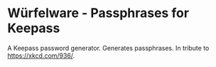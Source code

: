 # Würfelware - Passphrases for Keepass
A Keepass password generator. Generates passphrases. In tribute to https://xkcd.com/936/.
